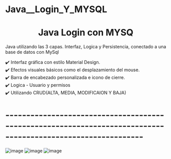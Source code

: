<h1>Java__Login_Y_MYSQL</h1>
<h1 align="center"> Java Login con MYSQ </h1>
<p>Java utilizando las 3 capas. Interfaz, Logica y Persistencia, conectado a una base de datos con MySql</p>
  <div>✔️ Interfaz gráfica con estilo Material Design.</div>
  <div>✔️ Efectos visuales básicos como el desplazamiento del mouse.</div>
  <div>✔️ Barra de encabezado personalizada e icono de cierre.</div>
  <div>✔️ Logica - Usuario y permisos </div> 
  <div>✔️ Utilizando CRUD(ALTA, MEDIA, MODIFICAION Y BAJA)</div>

 <h1>-------------------------------------------------------------------------------------------------------------</h1>

![image](https://github.com/SrodriguezZ/Java__Login_Y_MYSQL/assets/117190423/c94bdb05-c164-44b0-b596-0f0445913819)
![image](https://github.com/SrodriguezZ/Java__Login_Y_MYSQL/assets/117190423/4e5d7abd-b2e1-4c73-a430-5db659848bdc)
![image](https://github.com/SrodriguezZ/Java__Login_Y_MYSQL/assets/117190423/754eb56d-45b8-4255-b9b5-9ca567bc0c45)

